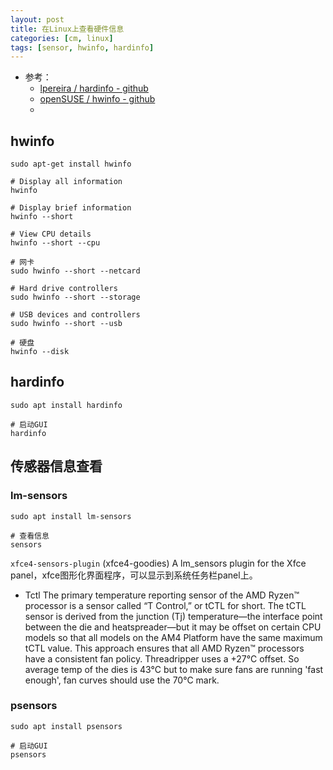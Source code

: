 ```yaml
---
layout: post
title: 在Linux上查看硬件信息
categories: [cm, linux]
tags: [sensor, hwinfo, hardinfo]
---
```


* 参考： 
  * [lpereira / hardinfo  - github](https://github.com/lpereira/hardinfo)
  * [openSUSE / hwinfo  - github](https://github.com/openSUSE/hwinfo)
  * []()



## hwinfo

~~~
sudo apt-get install hwinfo
~~~

~~~
# Display all information
hwinfo

# Display brief information
hwinfo --short

# View CPU details
hwinfo --short --cpu

# 网卡
sudo hwinfo --short --netcard

# Hard drive controllers
sudo hwinfo --short --storage

# USB devices and controllers
sudo hwinfo --short --usb

# 硬盘
hwinfo --disk
~~~





## hardinfo

~~~
sudo apt install hardinfo

# 启动GUI
hardinfo
~~~





## 传感器信息查看

### lm-sensors

~~~
sudo apt install lm-sensors

# 查看信息
sensors
~~~

`xfce4-sensors-plugin` (xfce4-goodies)
    A lm_sensors plugin for the Xfce panel，xfce图形化界面程序，可以显示到系统任务栏panel上。


* Tctl
  The primary temperature reporting sensor of the AMD Ryzen™ processor is a sensor called “T Control,” or tCTL for short. 
  The tCTL sensor is derived from the junction (Tj) temperature—the interface point between the die and heatspreader—but it may be offset on certain CPU models so that all models on the AM4 Platform have the same maximum tCTL value. 
  This approach ensures that all AMD Ryzen™ processors have a consistent fan policy.
  Threadripper uses a +27°C offset. So average temp of the dies is 43°C but to make sure fans are running 'fast enough', fan curves should use the 70°C mark.




### psensors

~~~
sudo apt install psensors

# 启动GUI
psensors
~~~


























